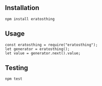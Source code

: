 Installation
------------

```
npm install eratosthing
```

Usage
-----

```
const eratosthing = require("eratosthing");
let generator = eratosthing();
let value = generator.next().value;
```

Testing
-------

```
npm test
```
